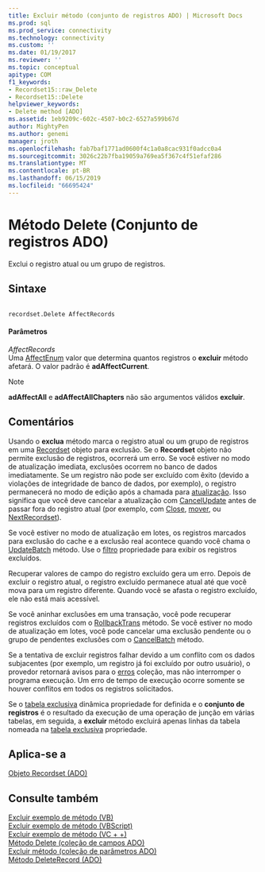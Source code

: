 ```yaml
---
title: Excluir método (conjunto de registros ADO) | Microsoft Docs
ms.prod: sql
ms.prod_service: connectivity
ms.technology: connectivity
ms.custom: ''
ms.date: 01/19/2017
ms.reviewer: ''
ms.topic: conceptual
apitype: COM
f1_keywords:
- Recordset15::raw_Delete
- Recordset15::Delete
helpviewer_keywords:
- Delete method [ADO]
ms.assetid: 1eb9209c-602c-4507-b0c2-6527a599b67d
author: MightyPen
ms.author: genemi
manager: jroth
ms.openlocfilehash: fab7baf1771ad0600f4c1a0a8cac931f0adcc0a4
ms.sourcegitcommit: 3026c22b7fba19059a769ea5f367c4f51efaf286
ms.translationtype: MT
ms.contentlocale: pt-BR
ms.lasthandoff: 06/15/2019
ms.locfileid: "66695424"
---
```

# <a name="delete-method-ado-recordset"></a>Método Delete (Conjunto de registros ADO)
Exclui o registro atual ou um grupo de registros.  
  
## <a name="syntax"></a>Sintaxe  
  
```  
  
recordset.Delete AffectRecords  
```  
  
#### <a name="parameters"></a>Parâmetros  
 *AffectRecords*  
 Uma [AffectEnum](../../../ado/reference/ado-api/affectenum.md) valor que determina quantos registros o **excluir** método afetará. O valor padrão é **adAffectCurrent**.  
  
> [!NOTE]
>  **adAffectAll** e **adAffectAllChapters** não são argumentos válidos **excluir**.  
  
## <a name="remarks"></a>Comentários  
 Usando o **exclua** método marca o registro atual ou um grupo de registros em uma [Recordset](../../../ado/reference/ado-api/recordset-object-ado.md) objeto para exclusão. Se o **Recordset** objeto não permite exclusão de registros, ocorrerá um erro. Se você estiver no modo de atualização imediata, exclusões ocorrem no banco de dados imediatamente. Se um registro não pode ser excluído com êxito (devido a violações de integridade de banco de dados, por exemplo), o registro permanecerá no modo de edição após a chamada para [atualização](../../../ado/reference/ado-api/update-method.md). Isso significa que você deve cancelar a atualização com [CancelUpdate](../../../ado/reference/ado-api/cancelupdate-method-ado.md) antes de passar fora do registro atual (por exemplo, com [Close](../../../ado/reference/ado-api/close-method-ado.md), [mover](../../../ado/reference/ado-api/move-method-ado.md), ou [ NextRecordset](../../../ado/reference/ado-api/nextrecordset-method-ado.md)).  
  
 Se você estiver no modo de atualização em lotes, os registros marcados para exclusão do cache e a exclusão real acontece quando você chama o [UpdateBatch](../../../ado/reference/ado-api/updatebatch-method.md) método. Use o [filtro](../../../ado/reference/ado-api/filter-property.md) propriedade para exibir os registros excluídos.  
  
 Recuperar valores de campo do registro excluído gera um erro. Depois de excluir o registro atual, o registro excluído permanece atual até que você mova para um registro diferente. Quando você se afasta o registro excluído, ele não está mais acessível.  
  
 Se você aninhar exclusões em uma transação, você pode recuperar registros excluídos com o [RollbackTrans](../../../ado/reference/ado-api/begintrans-committrans-and-rollbacktrans-methods-ado.md) método. Se você estiver no modo de atualização em lotes, você pode cancelar uma exclusão pendente ou o grupo de pendentes exclusões com o [CancelBatch](../../../ado/reference/ado-api/cancelbatch-method-ado.md) método.  
  
 Se a tentativa de excluir registros falhar devido a um conflito com os dados subjacentes (por exemplo, um registro já foi excluído por outro usuário), o provedor retornará avisos para o [erros](../../../ado/reference/ado-api/errors-collection-ado.md) coleção, mas não interromper o programa execução. Um erro de tempo de execução ocorre somente se houver conflitos em todos os registros solicitados.  
  
 Se o [tabela exclusiva](../../../ado/reference/ado-api/unique-table-unique-schema-unique-catalog-properties-dynamic-ado.md) dinâmica propriedade for definida e o **conjunto de registros** é o resultado da execução de uma operação de junção em várias tabelas, em seguida, a **excluir** método excluirá apenas linhas da tabela nomeada na [tabela exclusiva](../../../ado/reference/ado-api/unique-table-unique-schema-unique-catalog-properties-dynamic-ado.md) propriedade.  
  
## <a name="applies-to"></a>Aplica-se a  
 [Objeto Recordset (ADO)](../../../ado/reference/ado-api/recordset-object-ado.md)  
  
## <a name="see-also"></a>Consulte também  
 [Excluir exemplo de método (VB)](../../../ado/reference/ado-api/delete-method-example-vb.md)   
 [Excluir exemplo de método (VBScript)](../../../ado/reference/ado-api/delete-method-example-vbscript.md)   
 [Excluir exemplo de método (VC + +)](../../../ado/reference/ado-api/delete-method-example-vc.md)   
 [Método Delete (coleção de campos ADO)](../../../ado/reference/ado-api/delete-method-ado-fields-collection.md)   
 [Excluir método (coleção de parâmetros ADO)](../../../ado/reference/ado-api/delete-method-ado-parameters-collection.md)   
 [Método DeleteRecord (ADO)](../../../ado/reference/ado-api/deleterecord-method-ado.md)
